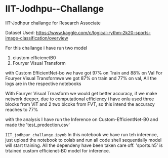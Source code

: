 # IIT-Jodhpu--Challange
IIT-Jodhpur challange for Research Associate

Dataset Used: https://www.kaggle.com/c/logical-rythm-2k20-sports-image-classification/overview

For this challange i have run two model
1. ciustom efficienetB0
2. Fouryer Visual Transform



with Custom EfficientNet-bo we have got 97% on Train and 88% on Val
For Fouryer Visual Transformwe we got 87%  on train and 77% on val, 
All the logs are in the respective notebooks

With Fouryer Visual Trnasform we would get better accuracy, if we make network deeper,
due to computational efficiency i have onlu used three blocks from ViT and 2 two blcoks from FVT, so this intend the accuracy reaches to 77%

with the analysis I have run the Inference on Custom-EfficientNet-B0 and made the 'test_predection.csv'

`IIT_jodhpur_challange.ipynb` In this notebook we have run teh inference,
just upload the notebook to colab and run all code shell sequentially model will start training. All the dependeny have been taken care off.
'sports.h5' is trtained custom efficienet-B0 model for inference.


